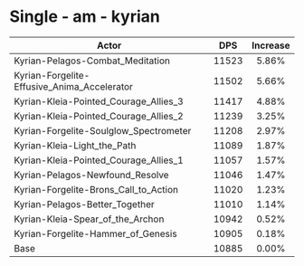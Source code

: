 # Single - am - kyrian
| Actor | DPS | Increase |
|---|:---:|:---:|
|Kyrian-Pelagos-Combat_Meditation|11523|5.86%|
|Kyrian-Forgelite-Effusive_Anima_Accelerator|11502|5.66%|
|Kyrian-Kleia-Pointed_Courage_Allies_3|11417|4.88%|
|Kyrian-Kleia-Pointed_Courage_Allies_2|11239|3.25%|
|Kyrian-Forgelite-Soulglow_Spectrometer|11208|2.97%|
|Kyrian-Kleia-Light_the_Path|11089|1.87%|
|Kyrian-Kleia-Pointed_Courage_Allies_1|11057|1.57%|
|Kyrian-Pelagos-Newfound_Resolve|11046|1.47%|
|Kyrian-Forgelite-Brons_Call_to_Action|11020|1.23%|
|Kyrian-Pelagos-Better_Together|11010|1.14%|
|Kyrian-Kleia-Spear_of_the_Archon|10942|0.52%|
|Kyrian-Forgelite-Hammer_of_Genesis|10905|0.18%|
|Base|10885|0.00%|
